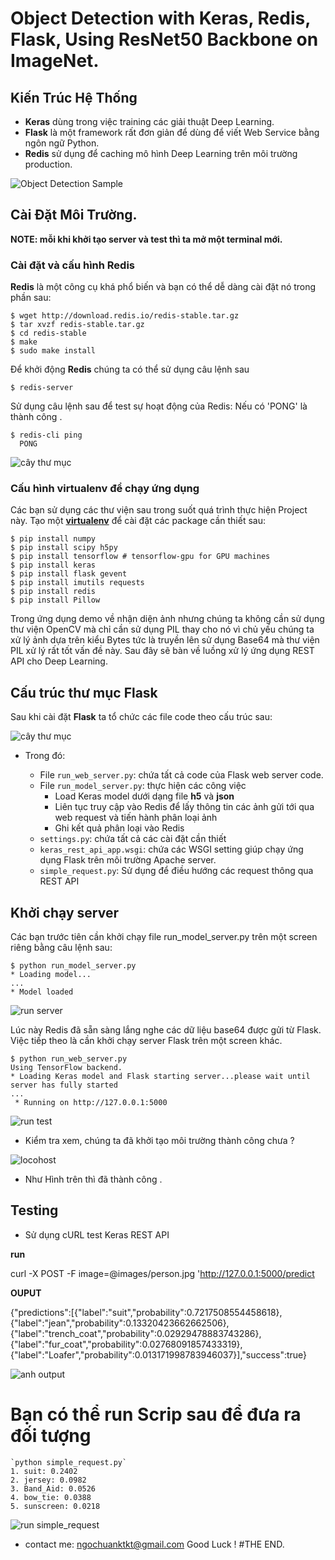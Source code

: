 
# Object Detection with Keras, Redis, Flask, Using ResNet50 Backbone on ImageNet.

## Kiến Trúc Hệ Thống
 * **Keras** dùng trong việc training các giải thuật Deep Learning.
 * **Flask** là một framework rất đơn giản để dùng để viết Web Service bằng ngôn ngữ Python.
 * **Redis** sử dụng để caching mô hình Deep Learning trên môi trường production.
 
![Object Detection Sample](assets/imge4.png)

## Cài Đặt Môi Trường.
**NOTE: mỗi khi khởi tạo server và test thì ta mở một terminal mới.**
### Cài đặt và cấu hình Redis

   **Redis** là một công cụ khá phổ biến và bạn có thể dễ dàng cài đặt nó trong phần sau:
   
    $ wget http://download.redis.io/redis-stable.tar.gz
    $ tar xvzf redis-stable.tar.gz
    $ cd redis-stable
    $ make
    $ sudo make install
   Để khởi động **Redis** chúng ta có thể sử dụng câu lệnh sau
   
    $ redis-server
    
   Sử dụng câu lệnh sau để test sự hoạt động của Redis: Nếu có 'PONG' là thành công .
   
    $ redis-cli ping
      PONG
![cây thư mục](assets/image1.png)
### Cấu hình virtualenv để chạy ứng dụng

Các bạn sử dụng các thư viện sau trong suốt quá trình thực hiện Project này. Tạo một [**virtualenv**](https://virtualenv.pypa.io/en/stable/) để cài đặt các package cần thiết sau:

    $ pip install numpy
    $ pip install scipy h5py
    $ pip install tensorflow # tensorflow-gpu for GPU machines
    $ pip install keras
    $ pip install flask gevent
    $ pip install imutils requests
    $ pip install redis
    $ pip install Pillow
Trong ứng dụng demo về nhận diện ảnh nhưng chúng ta không cần sử dụng thư viện OpenCV mà chỉ cần sử dụng PIL thay cho nó vì chủ yếu chúng ta xử lý ảnh dựa trên kiểu Bytes tức là truyền lên sử dụng Base64 mà thư viện PIL xử lý rất tốt vấn đề này. Sau đây sẽ bàn về luồng xử lý ứng dụng REST API cho Deep Learning.

## Cấu trúc thư mục Flask

Sau khi cài đặt **Flask** ta tổ chức các file code theo cấu trúc sau:


![cây thư mục](assets/imsge5.png)

* Trong đó:

	* File `run_web_server.py`: chứa tất cả code của Flask web server code.
	* File `run_model_server.py`: thực hiện các công việc
		* Load Keras model dưới dạng file **h5** và **json**
		* Liên tục truy cập vào Redis để lấy thông tin các ảnh gửi tới qua web request và tiến hành phân loại ảnh
		* Ghi kết quả phân loại vào Redis
	* `settings.py`: chứa tất cả các cài đặt cần thiết
	* `keras_rest_api_app.wsgi`: chứa các WSGI setting giúp chạy ứng dụng Flask trên môi trường Apache server.
	* `simple_request.py`: Sử dụng để điều hướng các request thông qua REST API
	
## Khởi chạy server

Các bạn trước tiên cần khởi chạy file run_model_server.py trên một screen riêng bằng câu lệnh sau:

	$ python run_model_server.py
	* Loading model...
	...
	* Model loaded
	
![run server](assets/image2.png)
	
Lúc này Redis đã sẵn sàng lắng nghe các dữ liệu base64 được gửi từ Flask. Việc tiếp theo là cần khởi chạy server Flask trên một screen khác.

	$ python run_web_server.py 
	Using TensorFlow backend.
 	* Loading Keras model and Flask starting server...please wait until server has fully started
	...
	 * Running on http://127.0.0.1:5000
![run test](assets/image3.png)
* Kiểm tra xem, chúng ta đã khởi tạo môi trường thành công chưa ?

![locohost](assets/image6.png) 

* Như Hình trên thì đã thành công .
	 
## Testing

* Sử dụng cURL test Keras REST API

**run**

curl -X POST -F image=@images/person.jpg 'http://127.0.0.1:5000/predict

**OUPUT**

{"predictions":[{"label":"suit","probability":0.7217508554458618},
{"label":"jean","probability":0.13320423662662506},
{"label":"trench_coat","probability":0.02929478883743286},
{"label":"fur_coat","probability":0.02768091857433319},
{"label":"Loafer","probability":0.013171998783946037}],"success":true} 

![anh output](assets/imge4.png)

# Bạn có thể run Scrip sau để đưa ra đối tượng 

	`python simple_request.py` 
	1. suit: 0.2402
	2. jersey: 0.0982
	3. Band_Aid: 0.0526
	4. bow_tie: 0.0388
	5. sunscreen: 0.0218
![run simple_request](assets/image7.png)
* contact me: ngochuanktkt@gmail.com
Good Luck !
#THE END. 















